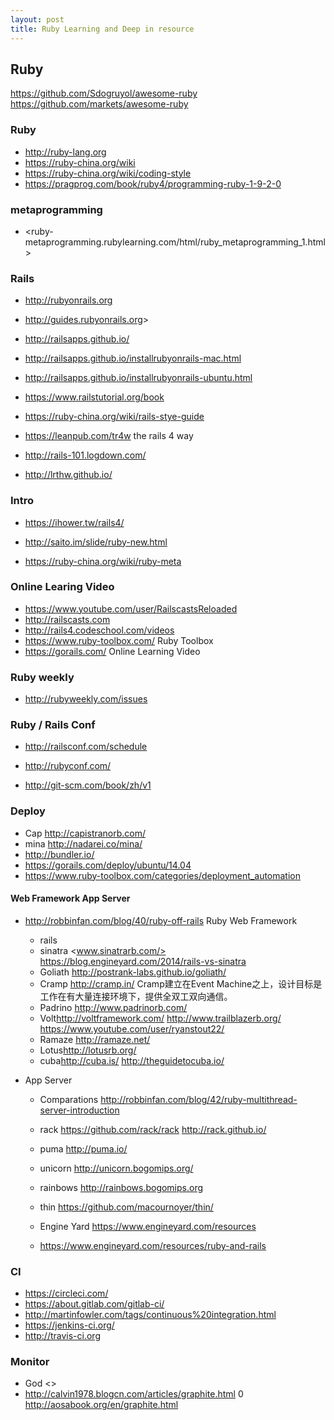 ```yaml
---
layout: post
title: Ruby Learning and Deep in resource
---
```


## Ruby

<https://github.com/Sdogruyol/awesome-ruby>
<https://github.com/markets/awesome-ruby>

### Ruby
- <http://ruby-lang.org>
- <https://ruby-china.org/wiki>
- <https://ruby-china.org/wiki/coding-style>
- <https://pragprog.com/book/ruby4/programming-ruby-1-9-2-0>


### metaprogramming
- <ruby-metaprogramming.rubylearning.com/html/ruby_metaprogramming_1.html>

### Rails
- <http://rubyonrails.org>
- <http://guides.rubyonrails.org>>
- <http://railsapps.github.io/>
- <http://railsapps.github.io/installrubyonrails-mac.html> 
- <http://railsapps.github.io/installrubyonrails-ubuntu.html>
- <https://www.railstutorial.org/book>

- <https://ruby-china.org/wiki/rails-stye-guide>
- <https://leanpub.com/tr4w> the rails 4 way
- <http://rails-101.logdown.com/>
- <http://lrthw.github.io/>

### Intro 
- <https://ihower.tw/rails4/>

- <http://saito.im/slide/ruby-new.html>
- <https://ruby-china.org/wiki/ruby-meta>

### Online Learing Video 
- <https://www.youtube.com/user/RailscastsReloaded>
- <http://railscasts.com>
- <http://rails4.codeschool.com/videos>
- <https://www.ruby-toolbox.com/> Ruby Toolbox
- <https://gorails.com/>  Online Learning Video

### Ruby weekly 
- <http://rubyweekly.com/issues>

### Ruby / Rails Conf
- <http://railsconf.com/schedule>
- <http://rubyconf.com/>

- <http://git-scm.com/book/zh/v1>

### Deploy
- Cap <http://capistranorb.com/>
- mina <http://nadarei.co/mina/>
- <http://bundler.io/>
- <https://gorails.com/deploy/ubuntu/14.04>
- <https://www.ruby-toolbox.com/categories/deployment_automation>

#### Web Framework  App Server
- <http://robbinfan.com/blog/40/ruby-off-rails> Ruby Web Framework
    - rails
    - sinatra <www.sinatrarb.com/> <https://blog.engineyard.com/2014/rails-vs-sinatra>
    - Goliath <http://postrank-labs.github.io/goliath/> 
    - Cramp <http://cramp.in/>  Cramp建立在Event Machine之上，设计目标是工作在有大量连接环境下，提供全双工双向通信。
    - Padrino <http://www.padrinorb.com/>
    - Volt<http://voltframework.com/> <http://www.trailblazerb.org/> <https://www.youtube.com/user/ryanstout22/>
    - Ramaze <http://ramaze.net/>
    - Lotus<http://lotusrb.org/>
    - cuba<http://cuba.is/> <http://theguidetocuba.io/>
    
- App Server
    - Comparations <http://robbinfan.com/blog/42/ruby-multithread-server-introduction> 
    - rack <https://github.com/rack/rack> <http://rack.github.io/>
    - puma <http://puma.io/>
    - unicorn <http://unicorn.bogomips.org/>
    - rainbows <http://rainbows.bogomips.org>
    - thin <https://github.com/macournoyer/thin/>
    
    - Engine Yard <https://www.engineyard.com/resources>
    - <https://www.engineyard.com/resources/ruby-and-rails>

### CI 
- <https://circleci.com/>
- <https://about.gitlab.com/gitlab-ci/>
- <http://martinfowler.com/tags/continuous%20integration.html>
- <https://jenkins-ci.org/>
- <http://travis-ci.org>


### Monitor
- God <>
- <http://calvin1978.blogcn.com/articles/graphite.html>
0 <http://aosabook.org/en/graphite.html>

